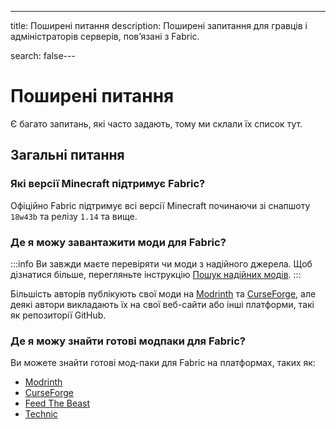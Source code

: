---
title: Поширені питання
description: Поширені запитання для гравців і адміністраторів серверів, пов’язані з Fabric.

search: false---

# Поширені питання

Є багато запитань, які часто задають, тому ми склали їх список тут.

## Загальні питання

### Які версії Minecraft підтримує Fabric?

Офіційно Fabric підтримує всі версії Minecraft починаючи зі снапшоту `18w43b` та релізу `1.14` та вище.

### Де я можу завантажити моди для Fabric?

:::info
Ви завжди маєте перевіряти чи моди з надійного джерела. Щоб дізнатися більше, перегляньте інструкцію [Пошук надійних модів](./finding-mods).
:::

Більшість авторів публікують свої моди на [Modrinth](https://modrinth.com/mods?g=categories:%27fabric%27) та [CurseForge](https://www.curseforge.com/minecraft/search?class=mc-mods&gameVersionTypeId=4), але деякі автори викладають їх на свої веб-сайти або інші платформи, такі як репозиторії GitHub.

### Де я можу знайти готові модпаки для Fabric?

Ви можете знайти готові мод-паки для Fabric на платформах, таких як:

- [Modrinth](https://modrinth.com/modpacks?g=categories:%27fabric%27)
- [CurseForge](https://www.curseforge.com/minecraft/search?class=modpacks&gameVersionTypeId=4)
- [Feed The Beast](https://www.feed-the-beast.com/ftb-app)
- [Technic](https://www.technicpack.net/modpacks)
